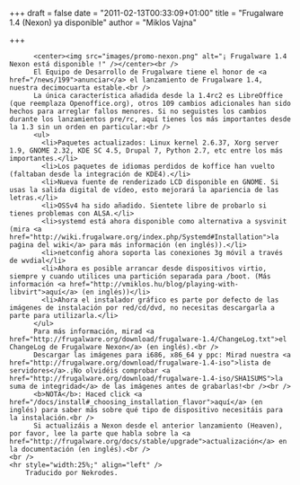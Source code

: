 
+++
draft = false
date = "2011-02-13T00:33:09+01:00"
title = "Frugalware 1.4 (Nexon) ya disponible"
author = "Miklos Vajna"

+++

          <center><img src="images/promo-nexon.png" alt="¡ Frugalware 1.4 Nexon está disponible !" /></center><br />
          El Equipo de Desarrollo de Frugalware tiene el honor de <a href="/news/199">anunciar</a> el lanzamiento de Frugalware 1.4, nuestra decimocuarta estable.<br />
          La única característica añadida desde la 1.4rc2 es LibreOffice (que reemplaza Openoffice.org), otros 109 cambios adicionales han sido hechos para arreglar fallos menores. Si no seguistes los cambios durante los lanzamientos pre/rc, aquí tienes los más importantes desde la 1.3 sin un orden en particular:<br />
          <ul>
            <li>Paquetes actualizados: Linux kernel 2.6.37, Xorg server 1.9, GNOME 2.32, KDE SC 4.5, Drupal 7, Python 2.7, etc entre los más importantes.</li>
            <li>Los paquetes de idiomas perdidos de koffice han vuelto (faltaban desde la integración de KDE4).</li>
            <li>Nueva fuente de renderizado LCD disponible en GNOME. Si usas la salida digital de vídeo, esto mejorará la apariencia de las letras.</li>
            <li>OSSv4 ha sido añadido. Sientete libre de probarlo si tienes problemas con ALSA.</li>
            <li>systemd está ahora disponible como alternativa a sysvinit (mira <a href="http://wiki.frugalware.org/index.php/Systemd#Installation">la paǵina del wiki</a> para más información (en inglés)).</li>
            <li>netconfig ahora soporta las conexiones 3g móvil a través de wvdial</li>
            <li>Ahora es posible arrancar desde dispositivos virtio, siempre y cuando utilices una partición separada para /boot. (Más información <a href="http://vmiklos.hu/blog/playing-with-libvirt">aquí</a> (en inglés))</li>
            <li>Ahora el instalador gráfico es parte por defecto de las imágenes de instalación por red/cd/dvd, no necesitas descargarla a parte para utilizarla.</li>
          </ul>
          Para más información, mirad <a href="http://frugalware.org/download/frugalware-1.4/ChangeLog.txt">el ChangeLog de Frugalware Nexon</a> (en inglés).<br />
          Descargar las imágenes para i686, x86_64 y ppc: Mirad nuestra <a href="http://frugalware.org/download/frugalware-1.4-iso">lista de servidores</a>.¡No olvidéis comprobar <a href="http://frugalware.org/download/frugalware-1.4-iso/SHA1SUMS">la suma de integridad</a> de las imágenes antes de grabarlas!<br /><br />
          <b>NOTA</b>: Haced click <a href="/docs/install#_choosing_installation_flavor">aquí</a> (en inglés) para saber más sobre qué tipo de dispositivo necesitáis para la instalación.<br />
          Si actualizáis a Nexon desde el anterior lanzamiento (Heaven), por favor, lee la parte que habla sobre la <a href="http://frugalware.org/docs/stable/upgrade">actualización</a> en la documentación (en inglés).<br />
    <br />
    <hr style="width:25%;" align="left" />
        Traducido por Nekrodes.
            
    